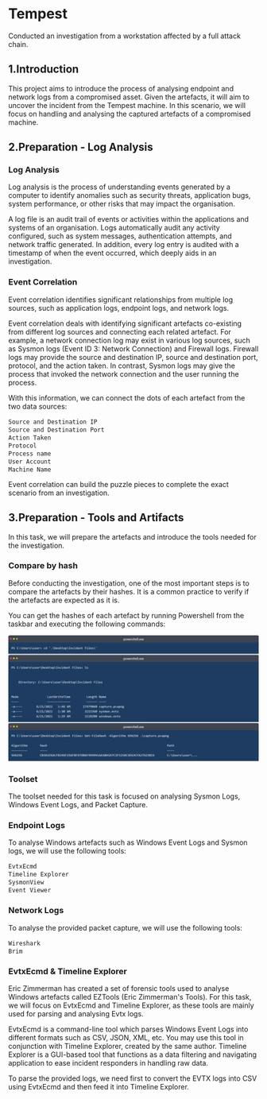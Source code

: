 # Tempest
Conducted an investigation from a workstation affected by a full attack chain.

## 1.Introduction
This project aims to introduce the process of analysing endpoint and network logs from a compromised asset. Given the artefacts, it will aim to uncover the incident from the Tempest machine. In this scenario, we will focus on handling and analysing the captured artefacts of a compromised machine.

## 2.Preparation - Log Analysis
### Log Analysis
Log analysis is the process of understanding events generated by a computer to identify anomalies such as security threats, application bugs, system performance, or other risks that may impact the organisation. 

A log file is an audit trail of events or activities within the applications and systems of an organisation. Logs automatically audit any activity configured, such as system messages, authentication attempts, and network traffic generated. In addition, every log entry is audited with a timestamp of when the event occurred, which deeply aids in an investigation.

### Event Correlation
Event correlation identifies significant relationships from multiple log sources, such as application logs, endpoint logs, and network logs.

Event correlation deals with identifying significant artefacts co-existing from different log sources and connecting each related artefact. For example, a network connection log may exist in various log sources, such as Sysmon logs (Event ID 3: Network Connection) and Firewall logs. Firewall logs may provide the source and destination IP, source and destination port, protocol, and the action taken. In contrast, Sysmon logs may give the process that invoked the network connection and the user running the process.

With this information, we can connect the dots of each artefact from the two data sources:

    Source and Destination IP
    Source and Destination Port
    Action Taken
    Protocol
    Process name
    User Account
    Machine Name

Event correlation can build the puzzle pieces to complete the exact scenario from an investigation.

## 3.Preparation - Tools and Artifacts
In this task, we will prepare the artefacts and introduce the tools needed for the investigation.

### Compare by hash
Before conducting the investigation, one of the most important steps is to compare the artefacts by their hashes. It is a common practice to verify if the artefacts are expected as it is.

You can get the hashes of each artefact by running Powershell from the taskbar and executing the following commands:

<div>
<img src="https://github.com/Modern-Wizard/Tempest/blob/main/ss1.png" />
</div>

### Toolset
The toolset needed for this task is focused on analysing Sysmon Logs, Windows Event Logs, and Packet Capture.

### Endpoint Logs
To analyse Windows artefacts such as Windows Event Logs and Sysmon logs, we will use the following tools:

    EvtxEcmd
    Timeline Explorer
    SysmonView
    Event Viewer

### Network Logs
To analyse the provided packet capture, we will use the following tools:

    Wireshark
    Brim

### EvtxEcmd & Timeline Explorer
Eric Zimmerman has created a set of forensic tools used to analyse Windows artefacts called EZTools (Eric Zimmerman's Tools). For this task, we will focus on EvtxEcmd and Timeline Explorer, as these tools are mainly used for parsing and analysing Evtx logs.

﻿EvtxEcmd is a command-line tool which parses Windows Event Logs into different formats such as CSV, JSON, XML, etc. You may use this tool in conjunction with Timeline Explorer, created by the same author. Timeline Explorer is a GUI-based tool that functions as a data filtering and navigating application to ease incident responders in handling raw data.

To parse the provided logs, we need first to convert the EVTX logs into CSV using EvtxEcmd and then feed it into Timeline Explorer.





